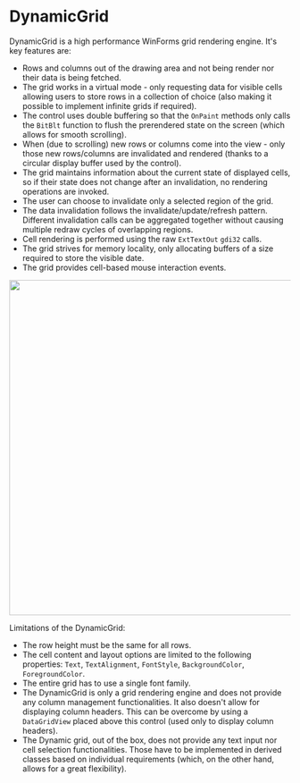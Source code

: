 # DynamicGrid

DynamicGrid is a high performance WinForms grid rendering engine. It's key features are:
- Rows and columns out of the drawing area and not being render nor their data is being fetched.
- The grid works in a virtual mode - only requesting data for visible cells allowing users to store rows in a collection of choice (also making it possible to implement infinite grids if required).
- The control uses double buffering so that the `OnPaint` methods only calls the `BitBlt` function to flush the prerendered state on the screen (which allows for smooth scrolling).
- When (due to scrolling) new rows or columns come into the view - only those new rows/columns are invalidated and rendered (thanks to a circular display buffer used by the control).
- The grid maintains information about the current state of displayed cells, so if their state does not change after an invalidation, no rendering operations are invoked.
- The user can choose to invalidate only a selected region of the grid.
- The data invalidation follows the invalidate/update/refresh pattern. Different invalidation calls can be aggregated together without causing multiple redraw cycles of overlapping regions.
- Cell rendering is performed using the raw `ExtTextOut` `gdi32` calls.
- The grid strives for memory locality, only allocating buffers of a size required to store the visible date.
- The grid provides cell-based mouse interaction events.

<p align="center">
  <img src="https://github.com//TomaszRewak/DynamicGrid/blob/master/About/example.gif?raw=true" width=600/>
</p>

Limitations of the DynamicGrid:
- The row height must be the same for all rows.
- The cell content and layout options are limited to the following properties: `Text`, `TextAlignment`, `FontStyle`, `BackgroundColor`, `ForegroundColor`.
- The entire grid has to use a single font family.
- The DynamicGrid is only a grid rendering engine and does not provide any column management functionalities. It also doesn't allow for displaying column headers. This can be overcome by using a `DataGridView` placed above this control (used only to display column headers).
- The Dynamic grid, out of the box, does not provide any text input nor cell selection functionalities. Those have to be implemented in derived classes based on individual requirements (which, on the other hand, allows for a great flexibility).
